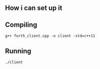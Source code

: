 ## How i can set up it ##

## Compiling ##

`g++ forth_client.cpp -o client -std=c++11`

## Running ##

`./client`

